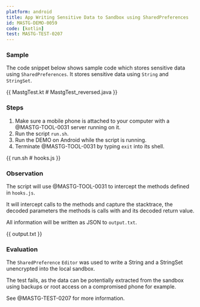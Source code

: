 ```yaml
---
platform: android
title: App Writing Sensitive Data to Sandbox using SharedPreferences
id: MASTG-DEMO-0059
code: [kotlin]
test: MASTG-TEST-0207
---
```


### Sample

The code snippet below shows sample code which stores sensitive data using `SharedPreferences`. It stores sensitive data using `String` and `StringSet`.

{{ MastgTest.kt # MastgTest_reversed.java }}

### Steps

1. Make sure a mobile phone is attached to your computer with a @MASTG-TOOL-0031 server running on it.
1. Run the script `run.sh`.
1. Run the DEMO on Android while the script is running.
1. Terminate @MASTG-TOOL-0031 by typing `exit` into its shell.

{{ run.sh # hooks.js }}

### Observation

The script will use @MASTG-TOOL-0031 to intercept the methods defined in `hooks.js`.

It will intercept calls to the methods and capture the stacktrace, the decoded parameters the methods is calls with and its decoded return value.

All information will be written as JSON to `output.txt`.

{{ output.txt }}

### Evaluation

The `SharedPreference` `Editor` was used to write a String and a StringSet unencrypted into the local sandbox.

The test fails, as the data can be potentially extracted from the sandbox using backups or root access on a compromised phone for example.

See @MASTG-TEST-0207 for more information.
